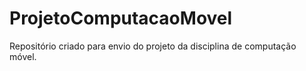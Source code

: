 # ProjetoComputacaoMovel
Repositório criado para envio do projeto da disciplina de computação móvel.
